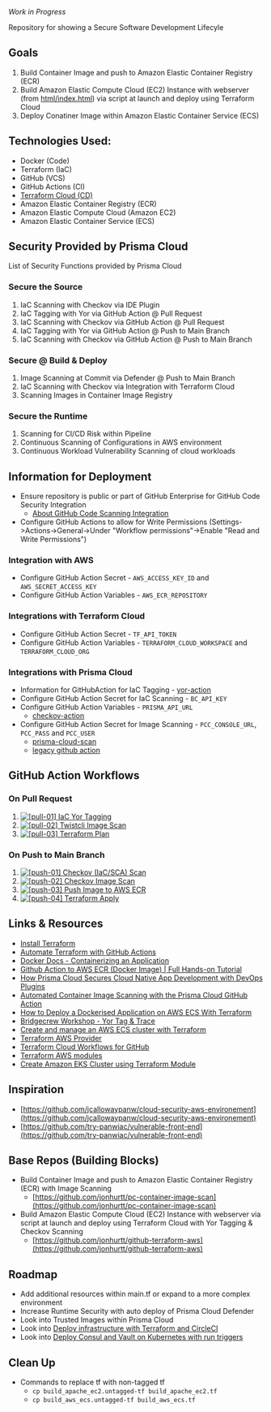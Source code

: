 *Work in Progress*


Repository for showing a Secure Software Development Lifecyle

## Goals
1. Build Container Image and push to Amazon Elastic Container Registry (ECR)
1. Build Amazon Elastic Compute Cloud (EC2) Instance with webserver (from [html/index.html](https://github.com/jonhurtt/secure-sdlc/blob/main/html/index.html)) via script at launch and deploy using Terraform Cloud
1. Deploy Conatiner Image within Amazon Elastic Container Service (ECS)

## Technologies Used:
- Docker (Code)
- Terraform (IaC)
- GitHub (VCS)
- GitHub Actions (CI)
- [Terraform Cloud (CD)](https://app.terraform.io/session)
- Amazon Elastic Container Registry (ECR)
- Amazon Elastic Compute Cloud (Amazon EC2)
- Amazon Elastic Container Service (ECS)

## Security Provided by Prisma Cloud
List of Security Functions provided by Prisma Cloud
### Secure the Source
1. IaC Scanning with Checkov via IDE Plugin
1. IaC Tagging with Yor via GitHub Action @ Pull Request 
1. IaC Scanning with Checkov via GitHub Action @ Pull Request
1. IaC Tagging with Yor via GitHub Action @ Push to Main Branch
1. IaC Scanning with Checkov via GitHub Action @ Push to Main Branch

### Secure @ Build & Deploy
1. Image Scanning at Commit via Defender @ Push to Main Branch
1. IaC Scanning with Checkov via Integration with Terraform Cloud
1. Scanning Images in Container Image Registry

### Secure the Runtime
1. Scanning for CI/CD Risk within Pipeline
1. Continuous Scanning of Configurations in AWS environment
1. Continuous Workload Vulnerability Scanning of cloud workloads

## Information for Deployment
- Ensure repository is public or part of GitHub Enterprise for GitHub Code Security Integration 
    - [About GitHub Code Scanning Integration](https://docs.github.com/en/code-security/code-scanning/introduction-to-code-scanning/about-code-scanning)
- Configure GitHub Actions to allow for Write Permissions (Settings->Actions->General->Under "Workflow permissions"->Enable "Read and Write Permissions")

### Integration with AWS
- Configure GitHub Action Secret - `AWS_ACCESS_KEY_ID` and `AWS_SECRET_ACCESS_KEY`
- Configure GitHub Action Variables - `AWS_ECR_REPOSITORY`

### Integrations with Terraform Cloud
- Configure GitHub Action Secret - `TF_API_TOKEN`
- Configure GitHub Action Variables - `TERRAFORM_CLOUD_WORKSPACE` and `TERRAFORM_CLOUD_ORG`

### Integrations with Prisma Cloud
- Information for GitHubAction for IaC Tagging - [yor-action](https://github.com/bridgecrewio/yor-action)
- Configure GitHub Action Secret for IaC Scanning - `BC_API_KEY`
- Configure GitHub Action Variables - `PRISMA_API_URL`
    - [checkov-action](https://github.com/bridgecrewio/checkov-action)
- Configure GitHub Action Secret for Image Scanning - `PCC_CONSOLE_URL`, `PCC_PASS` and `PCC_USER`
    - [prisma-cloud-scan](https://github.com/PaloAltoNetworks/prisma-cloud-scan)
    - [legacy github action](https://github.com/twistlock/sample-code/tree/master/CI/GitHub)

## GitHub Action Workflows
### On Pull Request
1. [![[pull-01] IaC Yor Tagging](https://github.com/jonhurtt/secure-sdlc/actions/workflows/yor_tagging.yml/badge.svg)](https://github.com/jonhurtt/secure-sdlc/actions/workflows/yor_tagging.yml)
1. [![[pull-02] Twistcli Image Scan](https://github.com/jonhurtt/secure-sdlc/actions/workflows/twstcli_image_scan.yml/badge.svg)](https://github.com/jonhurtt/secure-sdlc/actions/workflows/twstcli_image_scan.yml)
1. [![[pull-03] Terraform Plan](https://github.com/jonhurtt/secure-sdlc/actions/workflows/terraform_plan.yml/badge.svg)](https://github.com/jonhurtt/secure-sdlc/actions/workflows/terraform_plan.yml)

### On Push to Main Branch
1. [![[push-01] Checkov (IaC/SCA) Scan](https://github.com/jonhurtt/secure-sdlc/actions/workflows/checkov_iac_sca_scan.yml/badge.svg)](https://github.com/jonhurtt/secure-sdlc/actions/workflows/checkov_iac_sca_scan.yml)
1. [![[push-02] Checkov Image Scan](https://github.com/jonhurtt/secure-sdlc/actions/workflows/checkov_image_scan.yml/badge.svg)](https://github.com/jonhurtt/secure-sdlc/actions/workflows/checkov_image_scan.yml)
1. [![[push-03] Push Image to AWS ECR](https://github.com/jonhurtt/secure-sdlc/actions/workflows/push_image_to_aws_ecr.yml/badge.svg)](https://github.com/jonhurtt/secure-sdlc/actions/workflows/push_image_to_aws_ecr.yml)
1. [![[push-04] Terraform Apply](https://github.com/jonhurtt/secure-sdlc/actions/workflows/terraform_apply.yml/badge.svg)](https://github.com/jonhurtt/secure-sdlc/actions/workflows/terraform_apply.yml)


## Links & Resources
- [Install Terraform](https://developer.hashicorp.com/terraform/downloads)
- [Automate Terraform with GitHub Actions](https://developer.hashicorp.com/terraform/tutorials/automation/github-actions)
- [Docker Docs - Containerizing an Application ](https://docs.docker.com/get-started/)
- [Github Action to AWS ECR (Docker Image) | Full Hands-on Tutorial](https://www.youtube.com/watch?v=yv8-Si5AB3U)
- [How Prisma Cloud Secures Cloud Native App Development with DevOps Plugins](https://www.paloaltonetworks.com/blog/prisma-cloud/cloud-devops-plugins)
- [Automated Container Image Scanning with the Prisma Cloud GitHub Action](https://www.paloaltonetworks.com/blog/prisma-cloud/github-action-container-image-scanning/)
- [How to Deploy a Dockerised Application on AWS ECS With Terraform](https://medium.com/avmconsulting-blog/how-to-deploy-a-dockerised-node-js-application-on-aws-ecs-with-terraform-3e6bceb48785)
- [Bridgecrew Workshop - Yor Tag & Trace ](https://workshop.bridgecrew.io/terraform/40_module_two/2002_yor_github_action.html)
- [Create and manage an AWS ECS cluster with Terraform](https://www.architect.io/blog/2021-03-30/create-and-manage-an-aws-ecs-cluster-with-terraform/)
- [Terraform AWS Provider](https://registry.terraform.io/providers/hashicorp/aws/latest/docs)
- [Terraform Cloud Workflows for GitHub](https://github.com/hashicorp/tfc-workflows-github)
- [Terraform AWS modules](https://github.com/terraform-aws-modules)
- [Create Amazon EKS Cluster using Terraform Module](https://dev.to/aws-builders/create-amazon-eks-cluster-using-terraform-module-27p5)

## Inspiration
- [https://github.com/jcallowaypanw/cloud-security-aws-environement](https://github.com/jcallowaypanw/cloud-security-aws-environement)
- [https://github.com/try-panwiac/vulnerable-front-end](https://github.com/try-panwiac/vulnerable-front-end)

## Base Repos (Building Blocks)
- Build Container Image and push to Amazon Elastic Container Registry (ECR) with Image Scanning
    - [https://github.com/jonhurtt/pc-container-image-scan](https://github.com/jonhurtt/pc-container-image-scan)
- Build Amazon Elastic Compute Cloud (EC2) Instance with webserver via script at launch and deploy using Terraform Cloud with Yor Tagging & Checkov Scanning
    - [https://github.com/jonhurtt/github-terraform-aws](https://github.com/jonhurtt/github-terraform-aws)

## Roadmap
- Add additional resources within main.tf or expand to a more complex environment
- Increase Runtime Security with auto deploy of Prisma Cloud Defender
- Look into Trusted Images within Prisma Cloud
- Look into [Deploy infrastructure with Terraform and CircleCI](https://developer.hashicorp.com/terraform/tutorials/automation/circle-ci)
- Look into [Deploy Consul and Vault on Kubernetes with run triggers](https://developer.hashicorp.com/terraform/tutorials/automation/kubernetes-consul-vault-pipeline)

## Clean Up
- Commands to replace tf with non-tagged tf
    - `cp build_apache_ec2.untagged-tf build_apache_ec2.tf`
    - `cp build_aws_ecs.untagged-tf build_aws_ecs.tf`
